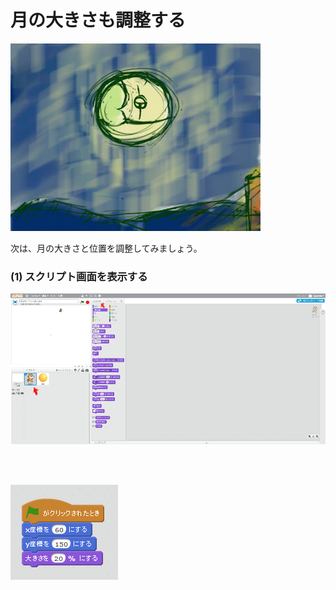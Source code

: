 # 月の大きさも調整する

![](about3.png)

次は、月の大きさと位置を調整してみましょう。


### (1) スクリプト画面を表示する
![](c006.png)

<br>
<br>


![](s007.png)

<br>
<br>


